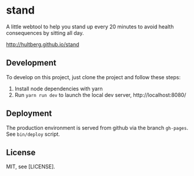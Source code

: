 # stand

A little webtool to help you stand up every 20 minutes to avoid health consequences by sitting all day.

http://hultberg.github.io/stand

## Development

To develop on this project, just clone the project and follow these steps:

1. Install node dependencies with yarn
1. Run `yarn run dev` to launch the local dev server, http://localhost:8080/

## Deployment

The production environment is served from github via the branch `gh-pages`. See `bin/deploy` script.

## License

MIT, see [LICENSE].
